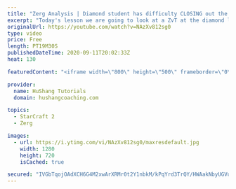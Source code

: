 ```yaml
---
title: "Zerg Analysis | Diamond student has difficulty CLOSING out the MATCH [Starcraft 2]"
excerpt: "Today's lesson we are going to look at a ZvT at the diamond level focusing on the Zerg Analysis. The zerg manages to get into a very strong position but has difficulty closing it out. Let's learn how we can approach this scenario better!  Zerg Analysis | Diamond student has difficulty CLOSING out the"
originalUrl: https://youtube.com/watch?v=NAzXv812sg0
type: video
price: Free
length: PT19M30S
publishedDateTime: 2020-09-11T20:02:33Z
heat: 130

featuredContent: "<iframe width=\"800\" height=\"500\" frameborder=\"0\" src=\"https://www.youtube.com/embed/NAzXv812sg0\" allow=\"accelerometer; autoplay; encrypted-media; gyroscope; picture-in-picture\" allowfullscreen></iframe>"

provider:
  name: HuShang Tutorials
  domain: hushangcoaching.com

topics:
  - StarCraft 2
  - Zerg

images:
  - url: https://i.ytimg.com/vi/NAzXv812sg0/maxresdefault.jpg
    width: 1280
    height: 720
    isCached: true

secured: "IVGbTqojOAdXCH6G4M2xwArXRMr0t2Y1nbkM/kPqYrd3TrQY/HWAakNbyUGVutoHC6IbaJv4NXMTtmiGHmw9MSzIAr/+XJJlwykJBt5pwL4BzrP867j8/Z9XcyvMMXv/u5ZD6uhcQca+gWZAJ7AVJj5qmG4twEWtCprgBBRSS7ZyiFCweR32RoKntTEJdXCfXBgJExBkbeFrriuth96nKzcscKB0Wj1a0LUKa7bwazPssYoBFkNjrM3KPPwJaR0gelADlkg6sGtvmO2JwyBvfkLMSK+0cmWZ3Azo2NYXqy4X2X3SvbL6D2xw8wbgo+OS9xnKXnhYXQ5LYP8INMOmn83wCfCZk/ixprfTSGEIF9v+Wg5Agd8n2wc5r0z0w0/M9Ht2vVDKRiKVe1TeZR4KGA6ZNL95MfIKB7Dis4EZZiA=;Y6v69zXbJdkf6f/MuRasDg=="
---
```


